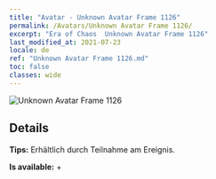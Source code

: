 ```yaml
---
title: "Avatar - Unknown Avatar Frame 1126"
permalink: /Avatars/Unknown Avatar Frame 1126/
excerpt: "Era of Chaos  Unknown Avatar Frame 1126"
last_modified_at: 2021-07-23
locale: de
ref: "Unknown Avatar Frame 1126.md"
toc: false
classes: wide
---
```

 ![Unknown Avatar Frame 1126](/images/a/avatarFrame_126.png)

## Details

 **Tips:** Erhältlich durch Teilnahme am Ereignis. 

 **Is available:**  + 

